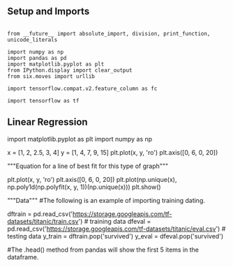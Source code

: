 ## Setup and Imports

```

from __future__ import absolute_import, division, print_function, unicode_literals

import numpy as np
import pandas as pd
import matplotlib.pyplot as plt
from IPython.display import clear_output
from six.moves import urllib

import tensorflow.compat.v2.feature_column as fc

import tensorflow as tf

```


## Linear Regression

import matplotlib.pyplot as plt
import numpy as np

x = [1, 2, 2.5, 3, 4]
y = [1, 4, 7, 9, 15]
plt.plot(x, y, 'ro')
plt.axis([0, 6, 0, 20])

"""Equation for a line of best fit for this type of graph"""

plt.plot(x, y, 'ro')
plt.axis([0, 6, 0, 20])
plt.plot(np.unique(x), np.poly1d(np.polyfit(x, y, 1))(np.unique(x)))
plt.show()

"""Data"""
#The following is an example of importing training dating.

dftrain = pd.read_csv('https://storage.googleapis.com/tf-datasets/titanic/train.csv') # training data
dfeval = pd.read_csv('https://storage.googleapis.com/tf-datasets/titanic/eval.csv') # testing data
y_train = dftrain.pop('survived')
y_eval = dfeval.pop('survived')

#The .head() method from pandas will show the first 5 items in the dataframe. 

